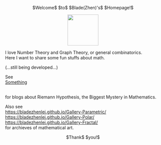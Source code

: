

<p align="center">
$Welcome$ $to$ $Blade(Zhen)'s$ $Homepage!$
</p> 
<p align="center"><img src= "https://user-images.githubusercontent.com/66701331/182988392-6dc55f54-b27b-414b-a433-48f172b1209d.png" width="100" height="100" ></p>

I love Number Theory and Graph Theory, or general combinatorics.
<br/>
Here I want to share some fun stuffs about math. 
<p/>

(...still being developed...)

See 
<br/>
<a href="https://github.com/BladeZhenLei/Riemann-Hypothesis/blob/main/README.md"> Something </a>

<br/>
for blogs about Riemann Hypothesis, the Biggest Mystery in Mathematics. 

Also see
<br/>
https://bladezhenlei.github.io/Gallery-Parametric/
<br/>
https://bladezhenlei.github.io/Gallery-Polar/
<br/>
https://bladezhenlei.github.io/Gallery-Fractal/
<br/>
for archieves of mathematical art.

<p align="center">
$Thank$ $you!$
</p>
